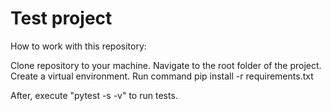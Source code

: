 ﻿# Test project 

How to work with this repository:

Clone repository to your machine.
Navigate to the root folder of the project.
Create a virtual environment.
Run command pip install -r requirements.txt

After, execute "pytest -s -v" to run tests.

